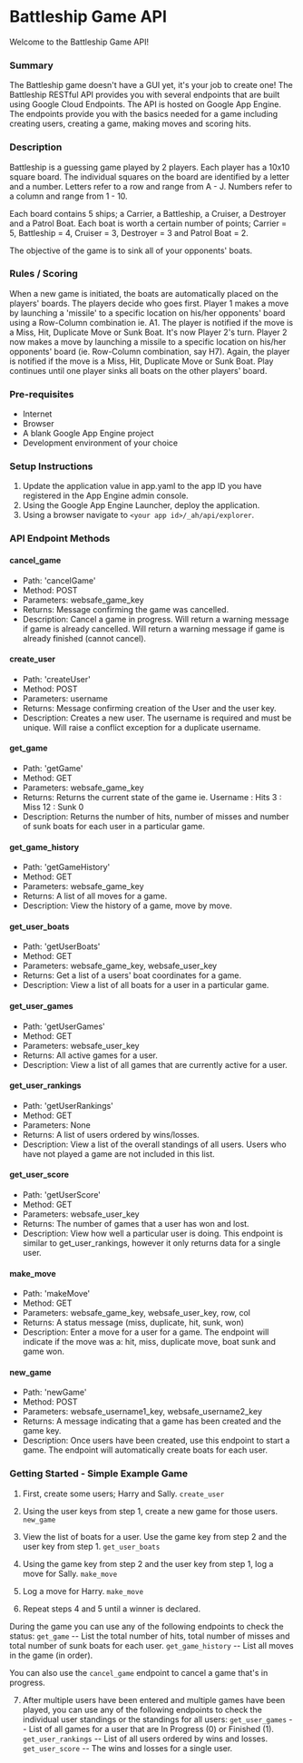 
# Battleship Game API

Welcome to the Battleship Game API!

### Summary

The Battleship game doesn't have a GUI yet, it's your job to create one! The Battleship RESTful API provides you with several endpoints that are built using Google Cloud Endpoints. The API is hosted on Google App Engine. The endpoints provide you with the basics needed for a game including creating users, creating a game, making moves and scoring hits.

### Description

Battleship is a guessing game played by 2 players. Each player has a 10x10 square board. The individual squares on the board are identified by a letter and a number. Letters refer to a row and range from A - J. Numbers refer to a column and range from 1 - 10.

Each board contains 5 ships; a Carrier, a Battleship, a Cruiser, a Destroyer and a Patrol Boat. Each boat is worth a certain number of points; Carrier = 5, Battleship = 4, Cruiser = 3, Destroyer = 3 and Patrol Boat = 2.

The objective of the game is to sink all of your opponents' boats.

### Rules / Scoring

When a new game is initiated, the boats are automatically placed on the players' boards. The players decide who goes first. Player 1 makes a move by launching a 'missile' to a specific location on his/her opponents' board using a Row-Column combination ie. A1. The player is notified if the move is a Miss, Hit, Duplicate Move or Sunk Boat. It's now Player 2's turn. Player 2 now makes a move by launching a missile to a specific location on his/her opponents' board (ie. Row-Column combination, say H7). Again, the player is notified if the move is a Miss, Hit, Duplicate Move or Sunk Boat. Play continues until one player sinks all boats on the other players' board.

### Pre-requisites

 - Internet
 - Browser
 - A blank Google App Engine project
 - Development environment of your choice

### Setup Instructions
1. Update the application value in app.yaml to the app ID you have registered
 in the App Engine admin console.
2. Using the Google App Engine Launcher, deploy the application.
3. Using a browser navigate to `<your app id>/_ah/api/explorer`.

### API Endpoint Methods

#### cancel_game
 - Path: 'cancelGame'
 - Method: POST
 - Parameters: websafe_game_key
 - Returns: Message confirming the game was cancelled.
 - Description: Cancel a game in progress. Will return a warning message if game is already cancelled. Will return a warning message if game is already finished (cannot cancel).

#### create_user
 - Path: 'createUser'
 - Method: POST
 - Parameters: username
 - Returns: Message confirming creation of the User and the user key.
 - Description: Creates a new user. The username is required and must be unique. Will raise a conflict exception for a duplicate username.

#### get_game
 - Path: 'getGame'
 - Method: GET
 - Parameters: websafe_game_key
 - Returns: Returns the current state of the game ie. Username : Hits 3 : Miss 12 : Sunk 0
 - Description: Returns the number of hits, number of misses and number of sunk boats for each user in a particular game.

#### get_game_history
 - Path: 'getGameHistory'
 - Method: GET
 - Parameters: websafe_game_key
 - Returns: A list of all moves for a game.
 - Description: View the history of a game, move by move.

#### get_user_boats
 - Path: 'getUserBoats'
 - Method: GET
 - Parameters: websafe_game_key, websafe_user_key
 - Returns: Get a list of a users' boat coordinates for a game.
 - Description: View a list of all boats for a user in a particular game.

#### get_user_games
 - Path: 'getUserGames'
 - Method: GET
 - Parameters: websafe_user_key
 - Returns: All active games for a user.
 - Description: View a list of all games that are currently active for a user.

#### get_user_rankings
 - Path: 'getUserRankings'
 - Method: GET
 - Parameters: None
 - Returns: A list of users ordered by wins/losses.
 - Description: View a list of the overall standings of all users. Users who have not played a game are not included in this list.

#### get_user_score
 - Path: 'getUserScore'
 - Method: GET
 - Parameters: websafe_user_key
 - Returns: The number of games that a user has won and lost.
 - Description: View how well a particular user is doing. This endpoint is similar to get_user_rankings, however it only returns data for a single user.

#### make_move
 - Path: 'makeMove'
 - Method: GET
 - Parameters: websafe_game_key, websafe_user_key, row, col
 - Returns: A status message (miss, duplicate, hit, sunk, won)
 - Description: Enter a move for a user for a game. The endpoint will indicate if the move was a: hit, miss, duplicate move, boat sunk and game won.

#### new_game
 - Path: 'newGame'
 - Method: POST
 - Parameters: websafe_username1_key, websafe_username2_key
 - Returns: A message indicating that a game has been created and the game key.
 - Description: Once users have been created, use this endpoint to start a game. The endpoint will automatically create boats for each user.

### Getting Started - Simple Example Game

1. First, create some users; Harry and Sally.
`create_user`

2. Using the user keys from step 1, create a new game for those users.
`new_game`

3. View the list of boats for a user. Use the game key from step 2 and the user key from step 1.
`get_user_boats`

4. Using the game key from step 2 and the user key from step 1, log a move for Sally.
`make_move`

5. Log a move for Harry.
`make_move`

6. Repeat steps 4 and 5 until a winner is declared. 
 
During the game you can use any of the following endpoints to check the status:
`get_game` -- List the total number of hits, total number of misses and total number of sunk boats for each user.
`get_game_history` -- List all moves in the game (in order).

You can also use the `cancel_game` endpoint to cancel a game that's in progress.

7. After multiple users have been entered and multiple games have been played, you can use any of the following endpoints to check the individual user standings or the standings for all users:
`get_user_games` -- List of all games for a user that are In Progress (0) or Finished (1).
`get_user_rankings` -- List of all users ordered by wins and losses.
`get_user_score` -- The wins and losses for a single user.

